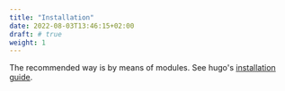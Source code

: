 ```yaml
---
title: "Installation"
date: 2022-08-03T13:46:15+02:00
draft: # true
weight: 1
---
```


The recommended way is by means of modules. See hugo's [installation guide](https://gohugo.io/hugo-modules/use-modules/#use-a-module-for-a-theme).
